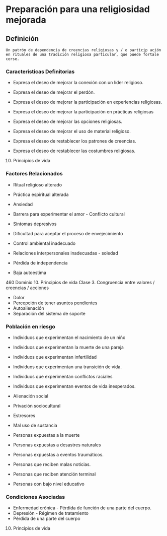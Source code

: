 # Preparación para una religiosidad mejorada
## Definición
	Un patrón de dependencia de creencias religiosas y / o particip ación en rituales de una tradición religiosa particular, que puede fortale cerse.

### Caracteristicas Definitorias
- Expresa el deseo de mejorar la 
conexión con un líder religioso.   
- Expresa el deseo de mejorar 
el perdón.   
- Expresa el deseo de mejorar la 
participación en experiencias 
religiosas.  
- Expresa el deseo de mejorar la 
participación en prácticas religiosas   
 
 
 
 
- Expresa el deseo de mejorar las 
opciones religiosas.   
- Expresa el deseo de mejorar el uso 
de material religioso.   
- Expresa el deseo de 
restablecer los patrones de 
creencias.   
- Expresa el deseo de restablecer 
las costumbres religiosas.   
 
 
 
 
 
 
 
10. Principios de vida

### Factores Relacionados
- Ritual religioso alterado   
- Práctica espiritual alterada   
- Ansiedad   
- Barrera para experimentar el 
amor   - Conflicto cultural   
- Sintomas depresivos  
 
 
- Dificultad para aceptar el proceso 
de envejecimiento   
- Control ambiental inadecuado   
- Relaciones interpersonales inadecuadas   - soledad   
- Pérdida de independencia   
- Baja autoestima  
 
 
460 
Dominio 10. Principios de vida  Clase 3. Congruencia entre valores / creencias / 
acciones  
 
 
 
- Dolor   
- Percepción de tener asuntos 
pendientes   
- Autoalienación   
- Separación del sistema de soporte

### Población en riesgo
- Individuos que experimentan el 
nacimiento de un niño   
- Individuos que experimentan la 
muerte de una pareja   
- Individuos que experimentan 
infertilidad   
- Individuos que experimentan 
una transición de vida.   
- Individuos que experimentan 
conflictos raciales   
- Individuos que experimentan 
eventos de vida 
inesperados.   
 
 
 
- Alienación social   
- Privación sociocultural   
- Estresores   
- Mal uso de sustancia  
 
 
 
- Personas expuestas a la muerte   
- Personas expuestas a 
desastres naturales   
- Personas expuestas a eventos 
traumáticos.   
- Personas que reciben malas noticias.   
- Personas que reciben atención terminal   
- Personas con bajo nivel 
educativo

### Condiciones Asociadas
- Enfermedad crónica  - Pérdida de función de una parte del cuerpo.   
- Depresión  - Régimen de tratamiento   
- Pérdida de una parte del cuerpo   
 
 
 
 
 
 
 
10. Principios de vida

